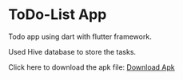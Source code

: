 <h1>ToDo-List App</h1>
 <p>Todo app using dart with flutter framework.</p>
 <p>Used Hive database to store the tasks.</p>

</div>
<p>Click here to download the apk file: <a href="https://drive.google.com/file/d/16zkK1V57w2ErNJHEIe2bQW3XO-vxgcMD/view?usp=sharing">Download Apk</a></p>
